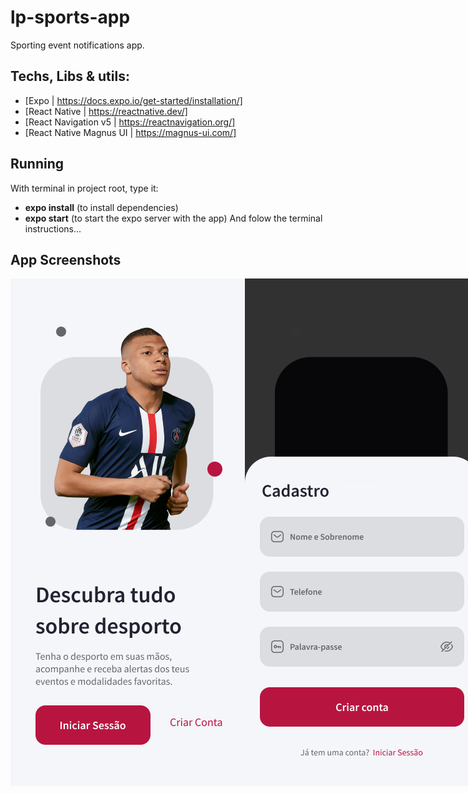 # lp-sports-app

Sporting event notifications app.

## Techs, Libs & utils:
- [Expo | https://docs.expo.io/get-started/installation/]
- [React Native | https://reactnative.dev/]
- [React Navigation v5 | https://reactnavigation.org/]
- [React Native Magnus UI | https://magnus-ui.com/]

## Running
With terminal in project root, type it:
- <b>expo install</b> (to install dependencies)
- <b>expo start</b> (to start the expo server with the app)
And folow the terminal instructions...
 
## App Screenshots
 
<div style="width: 100%; display: flex">
   <img src="https://github.com/EdsonPaulo/lp-sports-app/blob/main/screenshots/LadingScreen.png" style="flex: 1" /> 
   <img src="https://github.com/EdsonPaulo/lp-sports-app/blob/main/screenshots/RegisterScreen.png" style="flex: 1" /> 
   <img src="https://github.com/EdsonPaulo/lp-sports-app/blob/main/screenshots/SportSelection.png" style="flex: 1" /> 
   <img src="https://github.com/EdsonPaulo/lp-sports-app/blob/main/screenshots/HomeScreen.png" style="flex: 1"  /> 
   <img src="https://github.com/EdsonPaulo/lp-sports-app/blob/main/screenshots/ProfileScreen.png" style="flex: 1"  /> 
</div>
